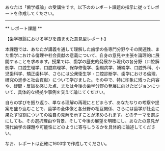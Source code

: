 あなたは「歯学概論」の受講生です。以下ののレポート課題の指示に従ってレポートを作成してください。

---------------------------------------
** レポート課題 **

【歯学概論における学びを踏まえた意見型レポート】

本課題では、あなたが講義を通して理解した歯学の各専門分野やその関連性、また歯学における倫理や社会貢献の意義について、自身の意見や主張を論理的に展開することを求めます。授業では、歯学の歴史的発展から現代の各分野（口腔解剖学、口腔生理学、口腔病理学、保存修復学、歯周病学、補綴学、口腔外科、小児歯科学、矯正歯科学、さらには公衆衛生学・口腔診断学、歯学における倫理、研究の進歩と社会貢献）について学びました。その中で、特に印象に残った内容や、疑問・反論を感じた点、または今後の歯学分野の発展に向けたビジョンについて、具体的な根拠や事例を交えて論じてください。

自らの学びを振り返り、単なる理解の再現にとどまらず、あなたなりの考察や提案を盛り込むことで、歯学の全体像と各分野の相互関係、さらには歯学が社会に果たす役割についての独自の見解を示すことが求められます。どのテーマを選ぶにしても、その選択理由や背景、そして今後の展望を明確にし、あなたの意見が現代歯学の課題や可能性にどのように寄与しうるかを具体的に論述してください。

なお、レポートは正確に1600字で作成してください。